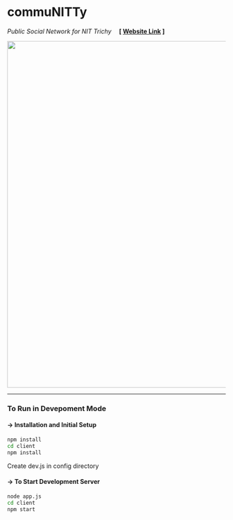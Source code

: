 # commuNITTy
<span><em>Public Social Network for NIT Trichy</em> &emsp;<strong>[ <a href="https://commu-nitt-y.herokuapp.com/">Website Link</a> ]</strong></span>

<img src = "https://res.cloudinary.com/communitty/image/upload/v1623140744/commuNITTyImages/Home_toqela.jpg" width= "800" >
<hr>


### To Run in Devepoment Mode

#### -> Installation and Initial Setup

```sh
npm install
cd client
npm install
```

Create dev.js in config directory

#### -> To Start Development Server

```sh
node app.js
cd client
npm start
```

